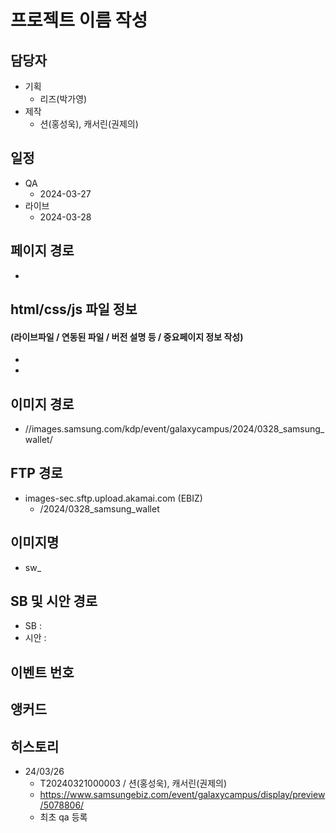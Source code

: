 # 프로젝트 이름 작성

## 담당자
+ 기획
    - 리즈(박가영)
+ 제작
    - 션(홍성욱), 캐서린(권제의)

## 일정
+ QA
    - 2024-03-27
+ 라이브
    - 2024-03-28

## 페이지 경로
+ 


## html/css/js 파일 정보
#### (라이브파일 / 연동된 파일 / 버전 설명 등 / 중요페이지 정보 작성)
- 
- 

## 이미지 경로
+ //images.samsung.com/kdp/event/galaxycampus/2024/0328_samsung_wallet/

## FTP 경로
+ images-sec.sftp.upload.akamai.com (EBIZ)
    - /2024/0328_samsung_wallet

## 이미지명
+ sw_

## SB 및 시안 경로
+ SB :
+ 시안 : 

## 이벤트 번호

## 앵커드

## 히스토리
+ 24/03/26
  - T20240321000003 / 션(홍성욱), 캐서린(권제의)
  - https://www.samsungebiz.com/event/galaxycampus/display/preview/5078806/
  - 최초 qa 등록